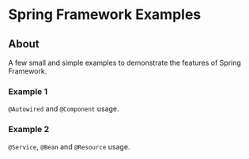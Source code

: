 # Spring Framework Examples

## About
A few small and simple examples to demonstrate the features of Spring Framework.

### Example 1
`@Autowired` and `@Component` usage.

### Example 2
`@Service`, `@Bean` and `@Resource` usage.
